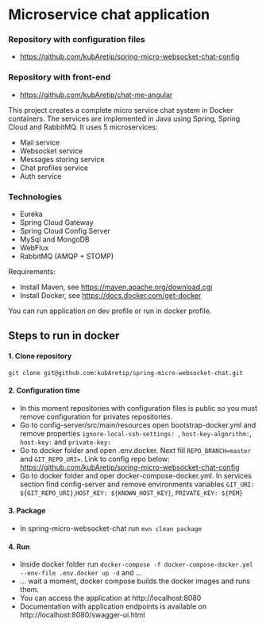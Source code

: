 # Microservice chat application

### Repository with configuration files
* https://github.com/kubAretip/spring-micro-websocket-chat-config

### Repository with front-end
* https://github.com/kubAretip/chat-me-angular


This project creates a complete micro service chat system in Docker containers. The services are implemented in Java using Spring, Spring Cloud and RabbitMQ.
It uses 5 microservices:
* Mail service 
* Websocket service 
* Messages storing service
* Chat profiles service
* Auth service

### Technologies
* Eureka
* Spring Cloud Gateway
* Spring Cloud Config Server
* MySql and MongoDB
* WebFlux
* RabbitMQ (AMQP + STOMP)

Requirements:
* Install Maven, see https://maven.apache.org/download.cgi
* Install Docker, see https://docs.docker.com/get-docker

You can run application on dev profile or run in docker profile. 

## Steps to run in docker

#### 1. Clone repository
``` git clone git@github.com:kubAretip/spring-micro-websocket-chat.git ```

#### 2. Configuration time
* In this moment repositories with configuration files is public so you must remove configuration for privates repositories.
* Go to config-server/src/main/resources open bootstrap-docker.yml and remove properties ```ignore-local-ssh-settings: ```, ```host-key-algorithm:```, ```host-key:``` and ```private-key:```
* Go to docker folder and open .env.docker. Next fill ```REPO_BRANCH=master``` and ```GIT_REPO_URI=```. Link to config repo below:
https://github.com/kubAretip/spring-micro-websocket-chat-config
* Go to docker folder and oper docker-compose-docker.yml. In services section find config-server and remove environments variables ```GIT_URI: ${GIT_REPO_URI}```,```HOST_KEY: ${KNOWN_HOST_KEY}```, ```PRIVATE_KEY: ${PEM}```

#### 3. Package
* In spring-micro-websocket-chat run ```mvn clean package```

#### 4. Run
* Inside docker folder run ```docker-compose -f docker-compose-docker.yml --env-file .env.docker up -d``` and ...
* ... wait a moment, docker compose builds the docker images and runs them.
* You can access the application at http://localhost:8080
* Documentation with application endpoints is available on http://localhost:8080/swagger-ui.html


